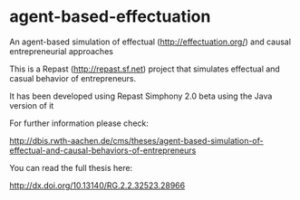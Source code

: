 # agent-based-effectuation

An agent-based simulation of effectual (http://effectuation.org/) and causal entrepreneurial  approaches

This is a Repast (http://repast.sf.net) project that simulates effectual and casual behavior of entrepreneurs. 

It has been developed using Repast Simphony 2.0 beta using the Java version of it

For further information please check:

http://dbis.rwth-aachen.de/cms/theses/agent-based-simulation-of-effectual-and-causal-behaviors-of-entrepreneurs

You can read the full thesis here:

http://dx.doi.org/10.13140/RG.2.2.32523.28966


